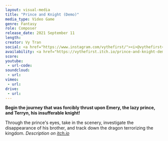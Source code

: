 ```yaml
---
layout: visual-media
title: "Prince and Knight (Demo)"
media_type: Video Game
genre: Fantasy
role: Composer
release_date: 2021 September 11
length:
creator: Vy Tran
social: <a href="https://www.instagram.com/vythefirst/"><i>@vythefirst</i></a>
availability: <a href="https://vythefirst.itch.io/prince-and-knight-demo"><i>Demo Released (Playable Here)</i></a>
score:
youtube:
 - url-code:
soundcloud: 
 - url:
vimeo:
 - url:
drive:
 - url:
---
```


<span class="teaser"><b>Begin the journey that was forcibly thrust upon Emery, the lazy prince, and Terryn, his insufferable knight!</b>

Through the prince's eyes, take in the scenery, investigate the disappearance of his brother, and track down the dragon terrorizing the kingdom.
<cite>Description on <a href="https://vythefirst.itch.io/prince-and-knight-demo"><i>itch.io</i></cite>
